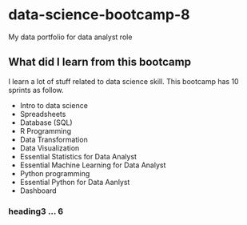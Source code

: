# data-science-bootcamp-8
My data portfolio for data analyst role

## What did I learn from this bootcamp

I learn a lot of stuff related to data science skill. This bootcamp has 10 sprints as follow.

- Intro to data science
- Spreadsheets
- Database (SQL)
- R Programming
- Data Transformation
- Data Visualization
- Essential Statistics for Data Analyst
- Essential Machine Learning for Data Analyst
- Python programming
- Essential Python for Data Aanlyst
- Dashboard

### heading3 ... 6
